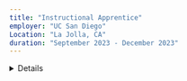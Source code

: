 ```yaml
---
title: "Instructional Apprentice"
employer: "UC San Diego"
Location: "La Jolla, CA"
duration: "September 2023 - December 2023"
---
```

<details id="job-details">
    <summary id="job-details-sum">Details</summary>
    <ul>
        <li>Assisted teaching assistants in hosting studio sessions for the "The Design of Everyday Things" course</li>
        <li>Evaluated student projects, providing constructive feedback to support their learning objectives</li>
        <li>Attended weekly meetings with the teaching team to assess course progress and identify areas for improvement</li>
    </ul>
</details>